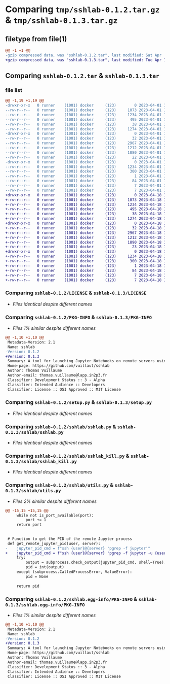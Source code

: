 # Comparing `tmp/sshlab-0.1.2.tar.gz` & `tmp/sshlab-0.1.3.tar.gz`

## filetype from file(1)

```diff
@@ -1 +1 @@
-gzip compressed data, was "sshlab-0.1.2.tar", last modified: Sat Apr  1 10:36:50 2023, max compression
+gzip compressed data, was "sshlab-0.1.3.tar", last modified: Tue Apr 18 19:14:50 2023, max compression
```

## Comparing `sshlab-0.1.2.tar` & `sshlab-0.1.3.tar`

### file list

```diff
@@ -1,19 +1,19 @@
-drwxr-xr-x   0 runner    (1001) docker     (123)        0 2023-04-01 10:36:50.720016 sshlab-0.1.2/
--rw-r--r--   0 runner    (1001) docker     (123)     1073 2023-04-01 10:36:39.000000 sshlab-0.1.2/LICENSE
--rw-r--r--   0 runner    (1001) docker     (123)     1234 2023-04-01 10:36:50.720016 sshlab-0.1.2/PKG-INFO
--rw-r--r--   0 runner    (1001) docker     (123)      495 2023-04-01 10:36:39.000000 sshlab-0.1.2/README.md
--rw-r--r--   0 runner    (1001) docker     (123)       38 2023-04-01 10:36:50.720016 sshlab-0.1.2/setup.cfg
--rw-r--r--   0 runner    (1001) docker     (123)     1274 2023-04-01 10:36:39.000000 sshlab-0.1.2/setup.py
-drwxr-xr-x   0 runner    (1001) docker     (123)        0 2023-04-01 10:36:50.716016 sshlab-0.1.2/sshlab/
--rw-r--r--   0 runner    (1001) docker     (123)       32 2023-04-01 10:36:39.000000 sshlab-0.1.2/sshlab/__init__.py
--rw-r--r--   0 runner    (1001) docker     (123)     2967 2023-04-01 10:36:39.000000 sshlab-0.1.2/sshlab/sshlab.py
--rw-r--r--   0 runner    (1001) docker     (123)     1212 2023-04-01 10:36:39.000000 sshlab-0.1.2/sshlab/sshlab_kill.py
--rw-r--r--   0 runner    (1001) docker     (123)     1880 2023-04-01 10:36:39.000000 sshlab-0.1.2/sshlab/utils.py
--rw-r--r--   0 runner    (1001) docker     (123)       22 2023-04-01 10:36:39.000000 sshlab-0.1.2/sshlab/version.py
-drwxr-xr-x   0 runner    (1001) docker     (123)        0 2023-04-01 10:36:50.720016 sshlab-0.1.2/sshlab.egg-info/
--rw-r--r--   0 runner    (1001) docker     (123)     1234 2023-04-01 10:36:50.000000 sshlab-0.1.2/sshlab.egg-info/PKG-INFO
--rw-r--r--   0 runner    (1001) docker     (123)      300 2023-04-01 10:36:50.000000 sshlab-0.1.2/sshlab.egg-info/SOURCES.txt
--rw-r--r--   0 runner    (1001) docker     (123)        1 2023-04-01 10:36:50.000000 sshlab-0.1.2/sshlab.egg-info/dependency_links.txt
--rw-r--r--   0 runner    (1001) docker     (123)       84 2023-04-01 10:36:50.000000 sshlab-0.1.2/sshlab.egg-info/entry_points.txt
--rw-r--r--   0 runner    (1001) docker     (123)        7 2023-04-01 10:36:50.000000 sshlab-0.1.2/sshlab.egg-info/requires.txt
--rw-r--r--   0 runner    (1001) docker     (123)        7 2023-04-01 10:36:50.000000 sshlab-0.1.2/sshlab.egg-info/top_level.txt
+drwxr-xr-x   0 runner    (1001) docker     (123)        0 2023-04-18 19:14:50.736395 sshlab-0.1.3/
+-rw-r--r--   0 runner    (1001) docker     (123)     1073 2023-04-18 19:14:39.000000 sshlab-0.1.3/LICENSE
+-rw-r--r--   0 runner    (1001) docker     (123)     1234 2023-04-18 19:14:50.732396 sshlab-0.1.3/PKG-INFO
+-rw-r--r--   0 runner    (1001) docker     (123)      495 2023-04-18 19:14:39.000000 sshlab-0.1.3/README.md
+-rw-r--r--   0 runner    (1001) docker     (123)       38 2023-04-18 19:14:50.736395 sshlab-0.1.3/setup.cfg
+-rw-r--r--   0 runner    (1001) docker     (123)     1274 2023-04-18 19:14:39.000000 sshlab-0.1.3/setup.py
+drwxr-xr-x   0 runner    (1001) docker     (123)        0 2023-04-18 19:14:50.732396 sshlab-0.1.3/sshlab/
+-rw-r--r--   0 runner    (1001) docker     (123)       32 2023-04-18 19:14:39.000000 sshlab-0.1.3/sshlab/__init__.py
+-rw-r--r--   0 runner    (1001) docker     (123)     2967 2023-04-18 19:14:39.000000 sshlab-0.1.3/sshlab/sshlab.py
+-rw-r--r--   0 runner    (1001) docker     (123)     1212 2023-04-18 19:14:39.000000 sshlab-0.1.3/sshlab/sshlab_kill.py
+-rw-r--r--   0 runner    (1001) docker     (123)     1890 2023-04-18 19:14:39.000000 sshlab-0.1.3/sshlab/utils.py
+-rw-r--r--   0 runner    (1001) docker     (123)       23 2023-04-18 19:14:39.000000 sshlab-0.1.3/sshlab/version.py
+drwxr-xr-x   0 runner    (1001) docker     (123)        0 2023-04-18 19:14:50.732396 sshlab-0.1.3/sshlab.egg-info/
+-rw-r--r--   0 runner    (1001) docker     (123)     1234 2023-04-18 19:14:50.000000 sshlab-0.1.3/sshlab.egg-info/PKG-INFO
+-rw-r--r--   0 runner    (1001) docker     (123)      300 2023-04-18 19:14:50.000000 sshlab-0.1.3/sshlab.egg-info/SOURCES.txt
+-rw-r--r--   0 runner    (1001) docker     (123)        1 2023-04-18 19:14:50.000000 sshlab-0.1.3/sshlab.egg-info/dependency_links.txt
+-rw-r--r--   0 runner    (1001) docker     (123)       84 2023-04-18 19:14:50.000000 sshlab-0.1.3/sshlab.egg-info/entry_points.txt
+-rw-r--r--   0 runner    (1001) docker     (123)        7 2023-04-18 19:14:50.000000 sshlab-0.1.3/sshlab.egg-info/requires.txt
+-rw-r--r--   0 runner    (1001) docker     (123)        7 2023-04-18 19:14:50.000000 sshlab-0.1.3/sshlab.egg-info/top_level.txt
```

### Comparing `sshlab-0.1.2/LICENSE` & `sshlab-0.1.3/LICENSE`

 * *Files identical despite different names*

### Comparing `sshlab-0.1.2/PKG-INFO` & `sshlab-0.1.3/PKG-INFO`

 * *Files 1% similar despite different names*

```diff
@@ -1,10 +1,10 @@
 Metadata-Version: 2.1
 Name: sshlab
-Version: 0.1.2
+Version: 0.1.3
 Summary: A tool for launching Jupyter Notebooks on remote servers using SSH
 Home-page: https://github.com/vuillaut/sshlab
 Author: Thomas Vuillaume
 Author-email: thomas.vuillaume@lapp.in2p3.fr
 Classifier: Development Status :: 3 - Alpha
 Classifier: Intended Audience :: Developers
 Classifier: License :: OSI Approved :: MIT License
```

### Comparing `sshlab-0.1.2/setup.py` & `sshlab-0.1.3/setup.py`

 * *Files identical despite different names*

### Comparing `sshlab-0.1.2/sshlab/sshlab.py` & `sshlab-0.1.3/sshlab/sshlab.py`

 * *Files identical despite different names*

### Comparing `sshlab-0.1.2/sshlab/sshlab_kill.py` & `sshlab-0.1.3/sshlab/sshlab_kill.py`

 * *Files identical despite different names*

### Comparing `sshlab-0.1.2/sshlab/utils.py` & `sshlab-0.1.3/sshlab/utils.py`

 * *Files 2% similar despite different names*

```diff
@@ -15,15 +15,15 @@
     while not is_port_available(port):
         port += 1
     return port
 
 
 # Function to get the PID of the remote Jupyter process
 def get_remote_jupyter_pid(user, server):
-    jupyter_pid_cmd = f"ssh {user}@{server} 'pgrep -f jupyter'"
+    jupyter_pid_cmd = f"ssh {user}@{server} 'pgrep -f jupyter -u {user}'"
     try:
         output = subprocess.check_output(jupyter_pid_cmd, shell=True).decode().strip().split('\n')[0].strip()
         pid = int(output)
     except (subprocess.CalledProcessError, ValueError):
         pid = None
 
     return pid
```

### Comparing `sshlab-0.1.2/sshlab.egg-info/PKG-INFO` & `sshlab-0.1.3/sshlab.egg-info/PKG-INFO`

 * *Files 1% similar despite different names*

```diff
@@ -1,10 +1,10 @@
 Metadata-Version: 2.1
 Name: sshlab
-Version: 0.1.2
+Version: 0.1.3
 Summary: A tool for launching Jupyter Notebooks on remote servers using SSH
 Home-page: https://github.com/vuillaut/sshlab
 Author: Thomas Vuillaume
 Author-email: thomas.vuillaume@lapp.in2p3.fr
 Classifier: Development Status :: 3 - Alpha
 Classifier: Intended Audience :: Developers
 Classifier: License :: OSI Approved :: MIT License
```


